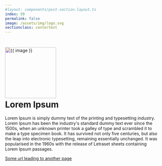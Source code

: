 ```yaml
---
#layout: components/post-section.layout.ts
index: 59
permalink: false
image: /assets/img/logo.svg
sectionclass: centertext
---
```


<div class="content-box small-width">

<img style="width: 12em; margin-bottom:-2.5em; margin-top:2em;filter: hue-rotate(160deg);" src="/assets/img/myimg.jpg" alt="{{ image }}" />

# Lorem Ipsum

Lorem Ipsum is simply dummy text of the printing and typesetting industry. Lorem Ipsum has been the industry's standard dummy text ever since the 1500s, when an unknown printer took a galley of type and scrambled it to make a type specimen book. It has survived not only five centuries, but also the leap into electronic typesetting, remaining essentially unchanged. It was popularised in the 1960s with the release of Letraset sheets containing Lorem Ipsum passages.

[Some url leading to another page](/another-page)

</div>